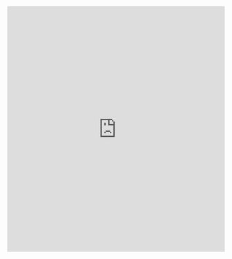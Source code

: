 <p><iframe allowfullscreen width="100%" height="569" class="google-slides-iframe" frameborder="0" scrolling="no" src="https://docs.google.com/presentation/d/e/2PACX-1vTwOWpCHSQuGxFZ_NGxoRKxP73E9poQdQrnbi8eXf4QABBHlqlkbq9shQ5nrpF990jHKdHpCTcXqD8o/embed?start=false&amp;loop=false&amp;delayms=3000"></iframe></p>